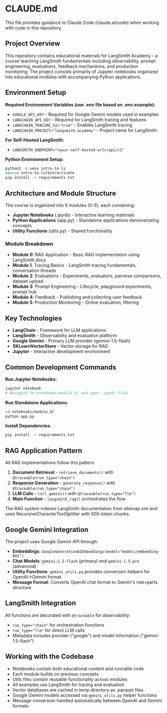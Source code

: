 # CLAUDE.md

This file provides guidance to Claude Code (claude.ai/code) when working with code in this repository.

## Project Overview

This repository contains educational materials for LangSmith Academy - a course teaching LangSmith fundamentals including observability, prompt engineering, evaluations, feedback mechanisms, and production monitoring. The project consists primarily of Jupyter notebooks organized into educational modules with accompanying Python applications.

## Environment Setup

**Required Environment Variables (use .env file based on .env.example):**

- `GOOGLE_API_KEY` - Required for Google Gemini models used in examples
- `LANGCHAIN_API_KEY` - Required for LangSmith tracing and features
- `LANGCHAIN_TRACING_V2="true"` - Enables LangSmith tracing
- `LANGCHAIN_PROJECT="langsmith-academy"` - Project name for LangSmith

**For Self-Hosted LangSmith:**

- `LANGSMITH_ENDPOINT="<your-self-hosted-url>/api/v1"`

**Python Environment Setup:**

```bash
python3 -m venv intro-to-ls
source intro-to-ls/bin/activate
pip install -r requirements.txt
```

## Architecture and Module Structure

The course is organized into 6 modules (0-5), each containing:

- **Jupyter Notebooks** (.ipynb) - Interactive learning materials
- **Python Applications** (app.py) - Standalone applications demonstrating concepts
- **Utility Functions** (utils.py) - Shared functionality

### Module Breakdown

- **Module 0**: RAG Application - Basic RAG implementation using LangSmith docs
- **Module 1**: Tracing Basics - LangSmith tracing fundamentals, conversation threads
- **Module 2**: Evaluations - Experiments, evaluators, pairwise comparisons, dataset upload
- **Module 3**: Prompt Engineering - Lifecycle, playground experiments, prompt hub
- **Module 4**: Feedback - Publishing and collecting user feedback
- **Module 5**: Production Monitoring - Online evaluation, filtering

## Key Technologies

- **LangChain** - Framework for LLM applications
- **LangSmith** - Observability and evaluation platform
- **Google Gemini** - Primary LLM provider (gemini-1.5-flash)
- **SKLearnVectorStore** - Vector storage for RAG
- **Jupyter** - Interactive development environment

## Common Development Commands

**Run Jupyter Notebooks:**

```bash
jupyter notebook
# Navigate to notebooks/module_X/ and open .ipynb files
```

**Run Standalone Applications:**

```bash
cd notebooks/module_X/
python app.py
```

**Install Dependencies:**

```bash
pip install -r requirements.txt
```

## RAG Application Pattern

All RAG implementations follow this pattern:

1. **Document Retrieval** - `retrieve_documents()` with `@traceable(run_type="chain")`
2. **Response Generation** - `generate_response()` with `@traceable(run_type="chain")`
3. **LLM Calls** - `call_gemini()` with `@traceable(run_type="llm")`
4. **Main Function** - `langsmith_rag()` orchestrates the flow

The RAG system indexes LangSmith documentation from sitemap.xml and uses RecursiveCharacterTextSplitter with 500-token chunks.

## Google Gemini Integration

The project uses Google Gemini API through:
- **Embeddings**: `GoogleGenerativeAIEmbeddings(model="models/embedding-001")`
- **Chat Models**: `gemini-1.5-flash` (primary) and `gemini-1.5-pro` (advanced)
- **Utility Functions**: `gemini_utils.py` provides conversion helpers for OpenAI→Gemini format
- **Message Format**: Converts OpenAI chat format to Gemini's role+parts structure

## LangSmith Integration

All functions are decorated with `@traceable` for observability:

- `run_type="chain"` for orchestration functions
- `run_type="llm"` for direct LLM calls
- Metadata includes provider ("google") and model information ("gemini-1.5-flash")

## Working with the Codebase

- Notebooks contain both educational content and runnable code
- Each module builds on previous concepts
- Utils files contain reusable functionality across modules
- All examples use LangSmith for tracing and evaluation
- Vector databases are cached in temp directory as .parquet files
- Google Gemini models accessed via `gemini_utils.py` helper functions
- Message conversion handled automatically between OpenAI and Gemini formats
